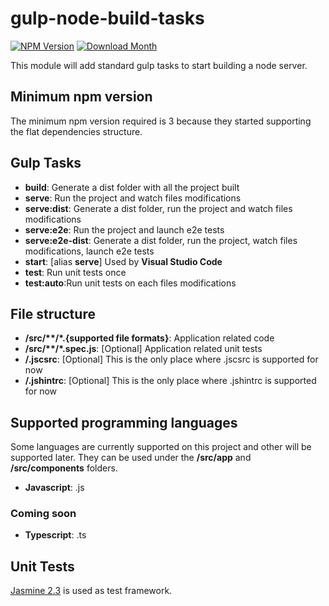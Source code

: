 # gulp-node-build-tasks

[![NPM Version](https://img.shields.io/npm/v/gulp-node-build-tasks.svg?style=flat-square)](https://www.npmjs.org/package/gulp-node-build-tasks)
[![Download Month](https://img.shields.io/npm/dm/gulp-node-build-tasks.svg?style=flat-square)](https://www.npmjs.org/package/gulp-node-build-tasks)

This module will add standard gulp tasks to start building a node server.

## Minimum npm version

The minimum npm version required is 3 because they started supporting the flat dependencies structure.

## Gulp Tasks

* **build**: Generate a dist folder with all the project built
* **serve**: Run the project and watch files modifications
* **serve:dist**: Generate a dist folder, run the project and watch files modifications
* **serve:e2e**: Run the project and launch e2e tests
* **serve:e2e-dist**: Generate a dist folder, run the project, watch files modifications, launch e2e tests
* **start**: [alias **serve**] Used by **Visual Studio Code**
* **test**: Run unit tests once
* **test:auto**:Run unit tests on each files modifications

## File structure

* **/src/\*\*/\*.{supported file formats}**: Application related code
* **/src/\*\*/\*.spec.js**: [Optional] Application related unit tests
* **/.jscsrc**: [Optional] This is the only place where .jscsrc is supported for now
* **/.jshintrc**: [Optional] This is the only place where .jshintrc is supported for now

## Supported programming languages
Some languages are currently supported on this project and other will be supported
later. They can be used under the **/src/app** and **/src/components** folders.

* **Javascript**: .js

### Coming soon

* **Typescript**: .ts

## Unit Tests

[Jasmine 2.3](http://jasmine.github.io/2.3/introduction.html) is used as test framework.